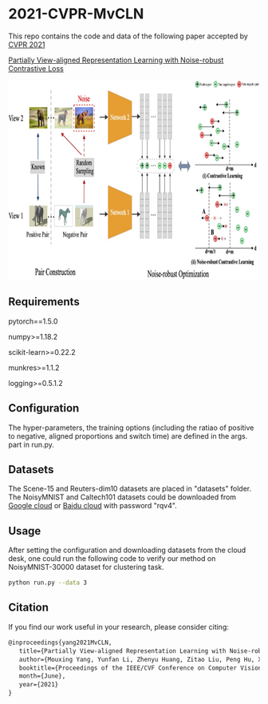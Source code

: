 # 2021-CVPR-MvCLN
This repo contains the code and data of the following paper accepted by [CVPR 2021](http://cvpr2021.thecvf.com/)   

[Partially View-aligned Representation Learning with Noise-robust Contrastive Loss](http://pengxi.me/wp-content/uploads/2021/03/2021CVPR-MvCLNwith-supp.pdf)

<img src="https://github.com/XLearning-SCU/2021-CVPR-MvCLN/blob/main/figs/framework.png"  width="897" height="400" />

## Requirements

pytorch==1.5.0 

numpy>=1.18.2

scikit-learn>=0.22.2

munkres>=1.1.2

logging>=0.5.1.2

## Configuration

The hyper-parameters, the training options (including the ratiao of positive to negative, aligned proportions and switch time) are defined in the args. part in run.py.

## Datasets

The Scene-15 and Reuters-dim10 datasets are placed in "datasets" folder. The NoisyMNIST and Caltech101 datasets could be downloaded from [Google cloud](https://drive.google.com/drive/folders/1WFbxX1X_pNJX0bDRkbF577mRrviIcyKe?usp=sharing) or [Baidu cloud](https://pan.baidu.com/s/1NdgRH3k9Pq9SQjrorWSEeg) with password "rqv4".

## Usage

After setting the configuration and downloading datasets from the cloud desk, one could run the following code to verify our method on NoisyMNIST-30000 dataset for clustering task.

```bash
python run.py --data 3
```

## Citation

If you find our work useful in your research, please consider citing:

```latex
@inproceedings{yang2021MvCLN,
   title={Partially View-aligned Representation Learning with Noise-robust Contrastive Loss},
   author={Mouxing Yang, Yunfan Li, Zhenyu Huang, Zitao Liu, Peng Hu, Xi Peng},
   booktitle={Proceedings of the IEEE/CVF Conference on Computer Vision and Pattern Recognition (CVPR)},
   month={June},
   year={2021}
}
```


